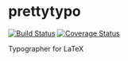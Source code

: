 prettytypo
==========

[![Build Status](https://travis-ci.org/vporoshok/prettytypo.svg)](https://travis-ci.org/vporoshok/prettytypo)
[![Coverage Status](https://img.shields.io/coveralls/vporoshok/prettytypo.svg)](https://coveralls.io/r/vporoshok/prettytypo)

Typographer for LaTeX
